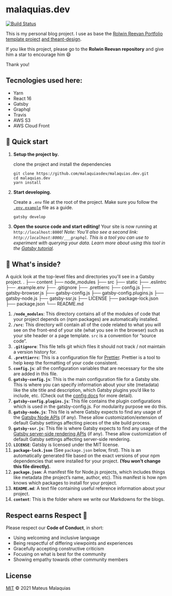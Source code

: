 # malaquias.dev

[![Build Status](https://www.travis-ci.com/malaquiasdev/malaquias.dev.svg?branch=master)](https://www.travis-ci.com/malaquiasdev/malaquias.dev)

This is my personal blog project. I use as base the <a href='https://github.com/rolwin100/rolwinreevan_gatsby_blog' target='_blank'>Rolwin Reevan Portfolio template project</a> <a href='https://ant.design/' target='_blank'>and theant-design</a>.

If you like this project, please go to the **Rolwin Reevan repository** and give him a star to encourage him 😄

Thank you!

## Tecnologies used here:

- Yarn
- React 16
- Gatsby
- Graphql
- Travis
- AWS S3
- AWS Cloud Front

## 🚀 Quick start

1.  **Setup the project by.**

    clone the project and install the dependencies

    ```shell
    git clone https://github.com/malaquiasdev/malaquias.dev.git
    cd malaquias.dev
    yarn install
    ```

1.  **Start developing.**
    
    Create a `.env` file at the root of the project. Make sure you follow the [`.env.example`](.env.example) file as a guide.
    
    ```shell
    gatsby develop
    ```

1.  **Open the source code and start editing!**
    Your site is now running at `http://localhost:8000`!
    _Note: You'll also see a second link: _`http://localhost:8000/___graphql`_. This is a tool you can use to experiment with querying your data. Learn more about using this tool in the [Gatsby tutorial](https://www.gatsbyjs.org/tutorial/part-five/#introducing-graphiql)._


## 🧐 What's inside?

A quick look at the top-level files and directories you'll see in a Gatsby project.
    .
    ├── content
    ├── node_modules
    ├── src
    ├── static
    ├── .eslintrc
    ├── .example.env
    ├── .gitignore
    ├── .prettierrc
    ├── config.js
    ├── gatsby-browser.js
    ├── gatsby-config.js
    ├── gatsby-config.plugins.js
    ├── gatsby-node.js
    ├── gatsby-ssr.js
    ├── LICENSE
    ├── package-lock.json
    ├── package.json
    └── README.md

1.  **`/node_modules`**: This directory contains all of the modules of code that your project depends on (npm packages) are automatically installed.
2.  **`/src`**: This directory will contain all of the code related to what you will see on the front-end of your site (what you see in the browser) such as your site header or a page template. `src` is a convention for “source code”.
3.  **`.gitignore`**: This file tells git which files it should not track / not maintain a version history for.
4.  **`.prettierrc`**: This is a configuration file for [Prettier](https://prettier.io/). Prettier is a tool to help keep the formatting of your code consistent.
5.  **`config.js`**: all the configuration variables that are necessary for the site are added in this file.
6.  **`gatsby-config.js`**: This is the main configuration file for a Gatsby site. This is where you can specify information about your site (metadata) like the site title and description, which Gatsby plugins you’d like to include, etc. (Check out the [config docs](https://www.gatsbyjs.org/docs/gatsby-config/) for more detail).
7.  **`gatsby-config.plugins.js`**: This file contains the plugin configurations which is used in the gatsby-config.js. For modularity purpose we do this. 
8.  **`gatsby-node.js`**: This file is where Gatsby expects to find any usage of the [Gatsby Node APIs](https://www.gatsbyjs.org/docs/node-apis/) (if any). These allow customization/extension of default Gatsby settings affecting pieces of the site build process.
9.  **`gatsby-ssr.js`**: This file is where Gatsby expects to find any usage of the [Gatsby server-side rendering APIs](https://www.gatsbyjs.org/docs/ssr-apis/) (if any). These allow customization of default Gatsby settings affecting server-side rendering.
10.  **`LICENSE`**: Gatsby is licensed under the MIT license.
11. **`package-lock.json`** (See `package.json` below, first). This is an automatically generated file based on the exact versions of your npm dependencies that were installed for your project. **(You won’t change this file directly).**
12. **`package.json`**: A manifest file for Node.js projects, which includes things like metadata (the project’s name, author, etc). This manifest is how npm knows which packages to install for your project.
13. **`README.md`**: A text file containing useful reference information about your project.
14. **`content`**: This is the folder where we write our Markdowns for the blogs.

## Respect earns Respect 👏

Please respect our **Code of Conduct**, in short:

- Using welcoming and inclusive language
- Being respectful of differing viewpoints and experiences
- Gracefully accepting constructive criticism
- Focusing on what is best for the community
- Showing empathy towards other community members

## License

[MIT](license) © 2021 Mateus Malaquias